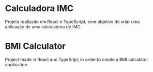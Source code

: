 # Calculadora IMC

Projeto realizado em React e TypeScript, com objetivo de criar uma aplicação de uma calculadora de IMC.

# BMI Calculator

Project made in React and TypeSript, in order to create a BMI calculator application.
